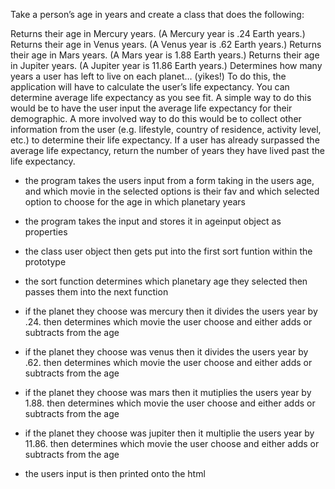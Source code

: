 Take a person’s age in years and create a class that does the following:

Returns their age in Mercury years. (A Mercury year is .24 Earth years.)
Returns their age in Venus years. (A Venus year is .62 Earth years.)
Returns their age in Mars years. (A Mars year is 1.88 Earth years.)
Returns their age in Jupiter years. (A Jupiter year is 11.86 Earth years.)
Determines how many years a user has left to live on each planet… (yikes!) To do this, the application will have to calculate the user’s life expectancy. You can determine average life expectancy as you see fit. A simple way to do this would be to have the user input the average life expectancy for their demographic. A more involved way to do this would be to collect other information from the user (e.g. lifestyle, country of residence, activity level, etc.) to determine their life expectancy.
If a user has already surpassed the average life expectancy, return the number of years they have lived past the life expectancy.


- the program takes the users input from a form taking in the users age, and which movie in the selected options is their fav and which selected option to choose for the age in which planetary years 

- the program takes the input and stores it in ageinput object as properties

- the class user object then gets put into the first sort funtion within the prototype

- the sort function determines which planetary age they selected then passes them into the next function

- if the planet they choose was mercury then it divides the users year by .24. then determines which movie the user choose and either adds or subtracts from the age 

- if the planet they choose was venus then it divides the users year by .62. then determines which movie the user choose and either adds or subtracts from the age 

- if the planet they choose was mars then it mutiplies the users year by 1.88. then determines which movie the user choose and either adds or subtracts from the age 

- if the planet they choose was jupiter then it multiplie the users year by 11.86. then determines which movie the user choose and either adds or subtracts from the age 

- the users input is then printed onto the html
